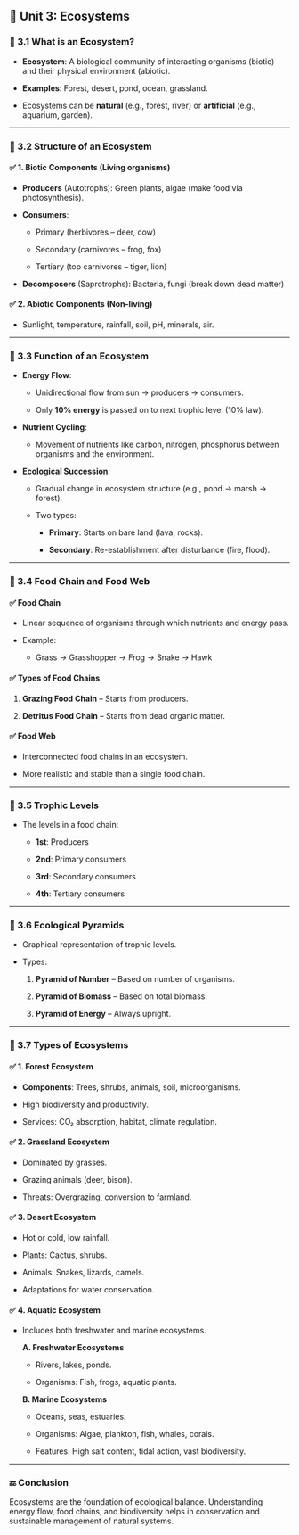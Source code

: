 ## 🌱 **Unit 3: Ecosystems**

### 🔹 3.1 **What is an Ecosystem?**

- **Ecosystem**: A biological community of interacting organisms (biotic) and their physical environment (abiotic).
    
- **Examples**: Forest, desert, pond, ocean, grassland.
    
- Ecosystems can be **natural** (e.g., forest, river) or **artificial** (e.g., aquarium, garden).
    

---

### 🔹 3.2 **Structure of an Ecosystem**

#### ✅ **1. Biotic Components** (Living organisms)

- **Producers** (Autotrophs): Green plants, algae (make food via photosynthesis).
    
- **Consumers**:
    
    - Primary (herbivores – deer, cow)
        
    - Secondary (carnivores – frog, fox)
        
    - Tertiary (top carnivores – tiger, lion)
        
- **Decomposers** (Saprotrophs): Bacteria, fungi (break down dead matter)
    

#### ✅ **2. Abiotic Components** (Non-living)

- Sunlight, temperature, rainfall, soil, pH, minerals, air.
    

---

### 🔹 3.3 **Function of an Ecosystem**

- **Energy Flow**:
    
    - Unidirectional flow from sun → producers → consumers.
        
    - Only **10% energy** is passed on to next trophic level (10% law).
        
- **Nutrient Cycling**:
    
    - Movement of nutrients like carbon, nitrogen, phosphorus between organisms and the environment.
        
- **Ecological Succession**:
    
    - Gradual change in ecosystem structure (e.g., pond → marsh → forest).
        
    - Two types:
        
        - **Primary**: Starts on bare land (lava, rocks).
            
        - **Secondary**: Re-establishment after disturbance (fire, flood).
            

---

### 🔹 3.4 **Food Chain and Food Web**

#### ✅ **Food Chain**

- Linear sequence of organisms through which nutrients and energy pass.
    
- Example:
    
    - Grass → Grasshopper → Frog → Snake → Hawk
        

#### ✅ **Types of Food Chains**

1. **Grazing Food Chain** – Starts from producers.
    
2. **Detritus Food Chain** – Starts from dead organic matter.
    

#### ✅ **Food Web**

- Interconnected food chains in an ecosystem.
    
- More realistic and stable than a single food chain.
    

---

### 🔹 3.5 **Trophic Levels**

- The levels in a food chain:
    
    - **1st**: Producers
        
    - **2nd**: Primary consumers
        
    - **3rd**: Secondary consumers
        
    - **4th**: Tertiary consumers
        

---

### 🔹 3.6 **Ecological Pyramids**

- Graphical representation of trophic levels.
    
- Types:
    
    1. **Pyramid of Number** – Based on number of organisms.
        
    2. **Pyramid of Biomass** – Based on total biomass.
        
    3. **Pyramid of Energy** – Always upright.
        

---

### 🔹 3.7 **Types of Ecosystems**

#### ✅ 1. **Forest Ecosystem**

- **Components**: Trees, shrubs, animals, soil, microorganisms.
    
- High biodiversity and productivity.
    
- Services: CO₂ absorption, habitat, climate regulation.
    

#### ✅ 2. **Grassland Ecosystem**

- Dominated by grasses.
    
- Grazing animals (deer, bison).
    
- Threats: Overgrazing, conversion to farmland.
    

#### ✅ 3. **Desert Ecosystem**

- Hot or cold, low rainfall.
    
- Plants: Cactus, shrubs.
    
- Animals: Snakes, lizards, camels.
    
- Adaptations for water conservation.
    

#### ✅ 4. **Aquatic Ecosystem**

- Includes both freshwater and marine ecosystems.
    
    **A. Freshwater Ecosystems**
    
    - Rivers, lakes, ponds.
        
    - Organisms: Fish, frogs, aquatic plants.
        
    
    **B. Marine Ecosystems**
    
    - Oceans, seas, estuaries.
        
    - Organisms: Algae, plankton, fish, whales, corals.
        
    - Features: High salt content, tidal action, vast biodiversity.
        

---

### 🔚 **Conclusion**

Ecosystems are the foundation of ecological balance. Understanding energy flow, food chains, and biodiversity helps in conservation and sustainable management of natural systems.
